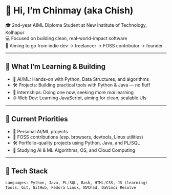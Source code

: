 # 👋 Hi, I’m Chinmay (aka Chish)

🎓 2nd-year AIML Diploma Student at New Institute of Technology, Kolhapur  
💻 Focused on building clean, real-world-impact software  
🚀 Aiming to go from indie dev → freelancer → FOSS contributor → founder  

---

## 🧠 What I’m Learning & Building

- 🤖 AI/ML: Hands-on with Python, Data Structures, and algorithms
- 🛠️ Projects: Building practical tools with Python & Java — no fluff
- 🧪 Internships: Doing one now, seeking more *real* learning
- 🌐 Web Dev: Learning JavaScript, aiming for clean, scalable UIs

---

## 📌 Current Priorities

- 🎯 Personal AI/ML projects
- 📂 FOSS contributions (esp. browsers, devtools, Linux utilities)
- 🛠️ Portfolio-quality projects using Python, Java, and PL/SQL
- 🧠 Studying AI & ML Algorithms, OS, and Cloud Computing

---

## 🧰 Tech Stack

```python
Languages: Python, Java, PL/SQL, Bash, HTML/CSS, JS (learning)
Tools: Git, GitHub, Fedora Linux, NVChad, DaVinci Resolve
